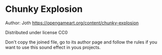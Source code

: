 # Chunky Explosion

Author: Joth
https://opengameart.org/content/chunky-explosion

Distributed under license CC0

Don't copy the joined file, go to its author page and follow the rules if you want to use this sound effect in yous projects.
